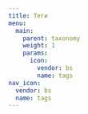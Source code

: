 ```yaml
---
title: Теги
menu:
  main:
    parent: taxonomy
    weight: 1
    params:
      icon:
        vendor: bs
        name: tags
nav_icon:
  vendor: bs
  name: tags
---
```

